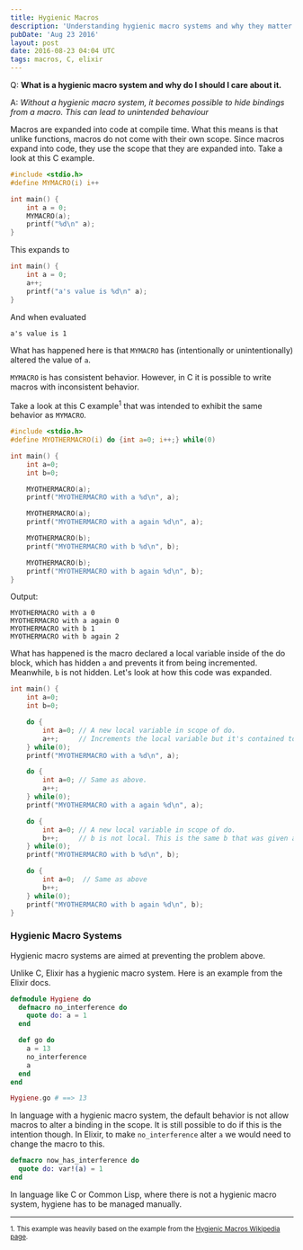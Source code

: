 ```yaml
---
title: Hygienic Macros
description: 'Understanding hygienic macro systems and why they matter - preventing unintended variable capture and binding issues.'
pubDate: 'Aug 23 2016'
layout: post
date: 2016-08-23 04:04 UTC
tags: macros, C, elixir
---
```


Q: **What is a hygienic macro system and why do I should I care about it.**

A: _Without a hygienic macro system, it becomes possible to hide bindings from a macro. This can lead to unintended behaviour_

Macros are expanded into code at compile time. What this means is that unlike functions, macros do not come with their own scope. Since macros expand into code, they use the scope that they are expanded into. Take a look at this C example.

```c
#include <stdio.h>
#define MYMACRO(i) i++

int main() {
    int a = 0;
    MYMACRO(a);
    printf("%d\n" a);
}
```

This expands to

```c
int main() {
    int a = 0;
    a++;
    printf("a's value is %d\n" a);
}
```

And when evaluated

```
a's value is 1
```

What has happened here is that `MYMACRO` has (intentionally or unintentionally) altered the value of `a`.

`MYMACRO` is has consistent behavior. However, in C it is possible to write macros with inconsistent behavior.

Take a look at this C example<sup>1</sup> that was intended to exhibit the same behavior as `MYMACRO`.

```c
#include <stdio.h>
#define MYOTHERMACRO(i) do {int a=0; i++;} while(0)

int main() {
    int a=0;
    int b=0;

    MYOTHERMACRO(a);
    printf("MYOTHERMACRO with a %d\n", a);

    MYOTHERMACRO(a);
    printf("MYOTHERMACRO with a again %d\n", a);

    MYOTHERMACRO(b);
    printf("MYOTHERMACRO with b %d\n", b);

    MYOTHERMACRO(b);
    printf("MYOTHERMACRO with b again %d\n", b);
}
```

Output:

```console
MYOTHERMACRO with a 0
MYOTHERMACRO with a again 0
MYOTHERMACRO with b 1
MYOTHERMACRO with b again 2
```

What has happened is the macro declared a local variable inside of the do block, which has hidden `a` and prevents it from being incremented. Meanwhile, `b` is not hidden. Let's look at how this code was expanded.

```c
int main() {
    int a=0;
    int b=0;

    do {
        int a=0; // A new local variable in scope of do.
        a++;     // Increments the local variable but it's contained to this scope.
    } while(0);
    printf("MYOTHERMACRO with a %d\n", a);

    do {
        int a=0; // Same as above.
        a++;
    } while(0);
    printf("MYOTHERMACRO with a again %d\n", a);

    do {
        int a=0; // A new local variable in scope of do.
        b++;     // b is not local. This is the same b that was given as an argument.
    } while(0);
    printf("MYOTHERMACRO with b %d\n", b);

    do {
        int a=0;  // Same as above
        b++;
    } while(0);
    printf("MYOTHERMACRO with b again %d\n", b);
}
```

### Hygienic Macro Systems

Hygienic macro systems are aimed at preventing the problem above.

Unlike C, Elixir has a hygienic macro system. Here is an example from the Elixir docs.

```elixir
defmodule Hygiene do
  defmacro no_interference do
    quote do: a = 1
  end

  def go do
    a = 13
    no_interference
    a
  end
end

Hygiene.go # ==> 13
```

In language with a hygienic macro system, the default behavior is not allow macros to alter a binding in the scope. It is still possible to do if this is the intention though. In Elixir, to make `no_interference` alter `a` we would need to change the macro to this.

```elixir
defmacro now_has_interference do
  quote do: var!(a) = 1
end
```

In language like C or Common Lisp, where there is not a hygienic macro system, hygiene has to be managed manually.

---

<sub>1. This example was heavily based on the example from the [Hygienic Macros Wikipedia page](https://en.wikipedia.org/wiki/Hygienic_macro#The_hygiene_problem).</sub>
